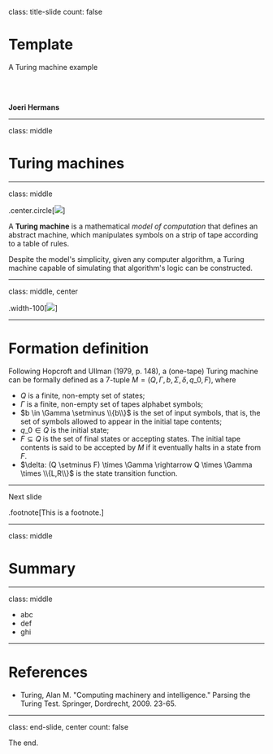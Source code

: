 class: title-slide
count: false

# Template

A Turing machine example

<br><br>

**Joeri Hermans**

---

class: middle

# Turing machines

---

class: middle

.center.circle[![](figures/turing.jpg)]

A **Turing machine** is a mathematical *model of computation* that defines an abstract machine, which manipulates symbols on a strip of tape according to a table of rules.

Despite the model's simplicity, given any computer algorithm, a Turing machine capable of simulating that algorithm's logic can be constructed.

---

class: middle, center

.width-100[![](figures/tm.jpg)]

---

# Formation definition

Following Hopcroft and Ullman (1979, p. 148), a (one-tape) Turing machine can be formally defined as a 7-tuple $M=(Q,\Gamma,b,\Sigma,\delta, q\_0, F)$, where
- $Q$ is a finite, non-empty set of states;
- $\Gamma$ is a finite, non-empty set of tapes alphabet symbols;
- $b \in \Gamma \setminus \\{b\\}$ is the set of input symbols, that is, the set of symbols allowed to appear in the initial tape contents;
- $q\_0 \in Q$ is the initial state;
- $F \subseteq Q$ is the set of final states or accepting states. The initial tape contents is said to be accepted by $M$ if it eventually halts in a state from $F$.
- $\delta: (Q \setminus F) \times \Gamma \rightarrow Q \times \Gamma \times \\{L,R\\}$ is the state transition function.

---

Next slide

.footnote[This is a footnote.]

---

class: middle

# Summary

---

class: middle

- abc
- def
- ghi

---

# References

- Turing, Alan M. "Computing machinery and intelligence." Parsing the Turing Test. Springer, Dordrecht, 2009. 23-65.

---

class: end-slide, center
count: false

The end.
